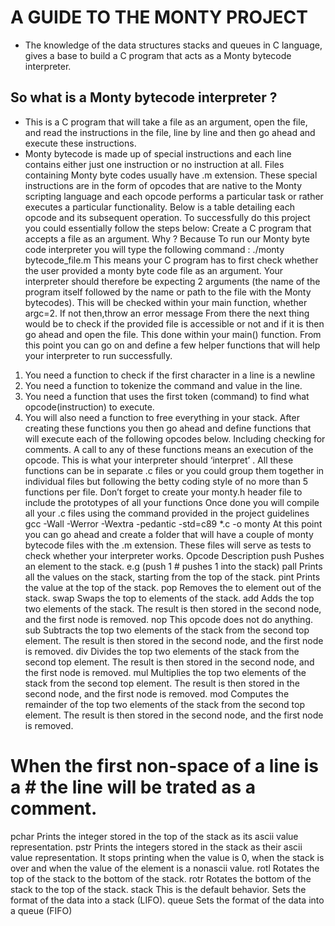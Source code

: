 # A GUIDE TO THE MONTY PROJECT

* The knowledge of the data structures stacks and queues in C language, gives a base to build a C
  program that acts as a Monty bytecode interpreter.

## So what is a Monty bytecode interpreter ?
* This is a C program that will take a file as an argument, open the file, and read the instructions in
  the file, line by line and then go ahead and execute these instructions.
* Monty bytecode is made up of special instructions and each line contains either just one
  instruction or no instruction at all.
Files containing Monty byte codes usually have .m extension.
These special instructions are in the form of opcodes that are native to the Monty scripting language
and each opcode performs a particular task or rather executes a particular functionality.
Below is a table detailing each opcode and its subsequent operation.
To successfully do this project you could essentially follow the steps below:
Create a C program that accepts a file as an argument. Why ? Because To run our Monty byte code
interpreter you will type the following command :
./monty bytecode_file.m
This means your C program has to first check whether the user provided a monty byte code file as
an argument.
Your interpreter should therefore be expecting 2 arguments (the name of the program itself followed
by the name or path to the file with the Monty bytecodes).
This will be checked within your main function, whether argc=2. If not then,throw an error message
From there the next thing would be to check if the provided file is accessible or not and if it is then
go ahead and open the file.
This done within your main() function.
From this point you can go on and define a few helper functions that will help your interpreter to
run successfully.
1. You need a function to check if the first character in a line is a newline
2. You need a function to tokenize the command and value in the line.
3. You need a function that uses the first token (command) to find what opcode(instruction) to
execute.
4. You will also need a function to free everything in your stack.
After creating these functions you then go ahead and define functions that will execute each of the
following opcodes below. Including checking for comments.
A call to any of these functions means an execution of the opcode. This is what your interpreter
should ‘interpret’ .
All these functions can be in separate .c files or you could group them together in individual files
but following the betty coding style of no more than 5 functions per file.
Don’t forget to create your monty.h header file to include the prototypes of all your functions
Once done you will compile all your .c files using the command provided in the project guidelines
gcc -Wall -Werror -Wextra -pedantic -std=c89 *.c -o monty
At this point you can go ahead and create a folder that will have a couple of monty bytecode files
with the .m extension. These files will serve as tests to check whether your interpreter works.
Opcode Description
push Pushes an element to the stack. e.g (push 1 # pushes 1 into the stack)
pall Prints all the values on the stack, starting from the top of the stack.
pint Prints the value at the top of the stack.
pop Removes the to element out of the stack.
swap Swaps the top to elements of the stack.
add Adds the top two elements of the stack. The result is then stored in the second node, and
the first node is removed.
nop This opcode does not do anything.
sub Subtracts the top two elements of the stack from the second top element. The result is
then stored in the second node, and the first node is removed.
div Divides the top two elements of the stack from the second top element. The result is then
stored in the second node, and the first node is removed.
mul Multiplies the top two elements of the stack from the second top element. The result is
then stored in the second node, and the first node is removed.
mod Computes the remainder of the top two elements of the stack from the second top
element. The result is then stored in the second node, and the first node is removed.
# When the first non-space of a line is a # the line will be trated as a comment.
pchar Prints the integer stored in the top of the stack as its ascii value representation.
pstr
Prints the integers stored in the stack as their ascii value representation. It stops printing
when the value is 0, when the stack is over and when the value of the element is a nonascii value.
rotl Rotates the top of the stack to the bottom of the stack.
rotr Rotates the bottom of the stack to the top of the stack.
stack This is the default behavior. Sets the format of the data into a stack (LIFO).
queue Sets the format of the data into a queue (FIFO)
